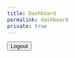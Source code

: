 ```yaml
---
title: Dashboard
permalink: dashboard
private: true
---
```


<button id="logout" name="logout">Logout</button>

<div id='people'></div>
<div class='separator'></div>
